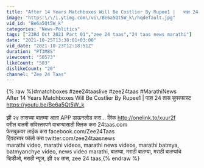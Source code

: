 ```yaml
---
title: "After 14 Years Matchboxes Will Be Costlier By Rupee1 |   पाहा 24 तास सुपरफास्ट"
image: "https:\/\/i.ytimg.com\/vi\/Be6a5Qt5W_k\/hqdefault.jpg"
vid_id: "Be6a5Qt5W_k"
categories: "News-Politics"
tags: ["23Rd Oct 2021 Part 01","zee 24 taas","24 taas news marathi"]
date: "2021-10-25T13:38:01+03:00"
vid_date: "2021-10-23T12:18:51Z"
duration: "PT3M8S"
viewcount: "50573"
likeCount: "503"
dislikeCount: "20"
channel: "Zee 24 Taas"
---
```

{% raw %}#matchboxes #zee24taaslive #zee24taas #MarathiNews<br />After 14 Years Matchboxes Will Be Costlier By Rupee1 |   पाहा 24 तास सुपरफास्ट <br /><a rel="nofollow" target="blank" href="https://youtu.be/Be6a5Qt5W_k">https://youtu.be/Be6a5Qt5W_k</a><br /><br />झी २४ तासच्या बातम्या आता APP डाऊनलोड करा... लिंक <a rel="nofollow" target="blank" href="http://onelink.to/xuur2f">http://onelink.to/xuur2f</a><br />वरील बातमी सविस्तरपणे वाचण्यासाठी क्लिक करा 24taas.com<br />फेसबुकवर लाईक करा facebook.com/Zee24Taas<br />ट्विटरवर फॉलो करा twitter.com/zee24taasnews<br />marathi video, marathi videos, marathi news videos, marathi batmya, batmyanchye video, news video marathi, बातम्या, मराठी बातम्या, मराठी बातम्यांचे व्हिडीओ, मराठी न्यूज, झी २४ तास, zee 24 taas,{% endraw %}
